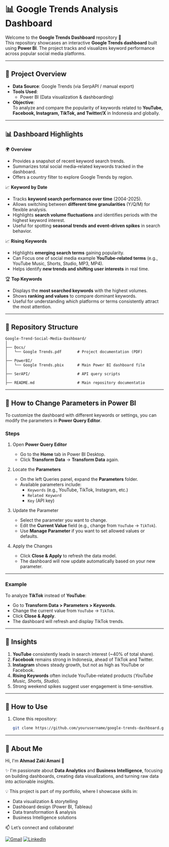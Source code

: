 # 📊 Google Trends Analysis Dashboard

Welcome to the **Google Trends Dashboard** repository 🚀 <br>
This repository showcases an interactive **Google Trends dashboard** built using **Power BI**. The project tracks and visualizes keyword performance across popular social media platforms.

---

## 🔎 Project Overview
- **Data Source**: Google Trends (via SerpAPI / manual export)  
- **Tools Used**:  
  - Power BI (Data visualization & dashboarding)  
- **Objective**:  
  To analyze and compare the popularity of keywords related to **YouTube, Facebook, Instagram, TikTok, and Twitter/X** in Indonesia and globally.

---

## 📊 Dashboard Highlights  
🌍 **Overview**  
- Provides a snapshot of recent keyword search trends.  
- Summarizes total social media–related keywords tracked in the dashboard.  
- Offers a country filter to explore Google Trends by region. 

📈 **Keyword by Date**  
- Tracks **keyword search performance over time** (2004-2025).  
- Allows switching between **different time granularities** (Y/Q/M) for flexible analysis.  
- Highlights **search volume fluctuations** and identifies periods with the highest keyword interest.  
- Useful for spotting **seasonal trends and event-driven spikes** in search behavior.    

📈 **Rising Keywords**  
- Highlights **emerging search terms** gaining popularity.  
- Can Focus one of social media example **YouTube-related terms** (e.g., YouTube Music, Shorts, Studio, MP3, MP4).  
- Helps identify **new trends and shifting user interests** in real time.  

🏆 **Top Keywords**  
- Displays the **most searched keywords** with the highest volumes.  
- Shows **ranking and values** to compare dominant keywords.  
- Useful for understanding which platforms or terms consistently attract the most attention.


---
## 📂 Repository Structure
``` 
Google-Trend-Social-Media-Dashboard/
│
├── Docs/  
│   └── Google Trends.pdf       # Project documentation (PDF)
│
├── PowerBI/  
│   └── Google Trends.pbix      # Main Power BI dashboard file
│
├── SerAPI/                     # API query scripts
│
├── README.md                   # Main repository documentatio
``` 

---
## 🔧 How to Change Parameters in Power BI  

To customize the dashboard with different keywords or settings, you can modify the parameters in **Power Query Editor**.  

### Steps  
1. Open **Power Query Editor**  
   - Go to the **Home** tab in Power BI Desktop.  
   - Click **Transform Data** → **Transform Data** again.  

2. Locate the **Parameters**  
   - On the left Queries panel, expand the **Parameters** folder.  
   - Available parameters include:  
     - `Keywords` (e.g., YouTube, TikTok, Instagram, etc.)  
     - `Related Keyword`  
     - `Key` (API key)  

3. Update the Parameter  
   - Select the parameter you want to change.  
   - Edit the **Current Value** field (e.g., change from `YouTube` → `TikTok`).  
   - Use **Manage Parameter** if you want to set allowed values or defaults.  

4. Apply the Changes  
   - Click **Close & Apply** to refresh the data model.  
   - The dashboard will now update automatically based on your new parameter.  

---

### Example  
To analyze **TikTok** instead of **YouTube**:  
- Go to **Transform Data > Parameters > Keywords**.  
- Change the current value from `YouTube` → `TikTok`.  
- Click **Close & Apply**.  
- The dashboard will refresh and display TikTok trends.

---

## 🔑 Insights
1. **YouTube** consistently leads in search interest (~40% of total share).  
2. **Facebook** remains strong in Indonesia, ahead of TikTok and Twitter.  
3. **Instagram** shows steady growth, but not as high as YouTube or Facebook.  
4. **Rising Keywords** often include YouTube-related products (*YouTube Music, Shorts, Studio*).  
5. Strong weekend spikes suggest user engagement is time-sensitive.  

---

## 🚀 How to Use
1. Clone this repository:  
   ```bash
   git clone https://github.com/yourusername/google-trends-dashboard.git

---

## 🙍 About Me  

Hi, I'm **Ahmad Zaki Amani** 👋  

✨ I'm passionate about **Data Analytics** and **Business Intelligence**, focusing on building dashboards, creating data visualizations, and turning raw data into actionable insights.  

💡 This project is part of my portfolio, where I showcase skills in:  
- Data visualization & storytelling  
- Dashboard design (Power BI, Tableau)  
- Data transformation & analysis  
- Business Intelligence solutions  

📫 Let’s connect and collaborate!  

[![Gmail](https://img.shields.io/badge/Gmail-D14836?style=for-the-badge&logo=gmail&logoColor=white)](mailto:ahmadzaki27.az@gmail.com) 
[![LinkedIn](https://img.shields.io/badge/LinkedIn-0A66C2?style=for-the-badge&logo=linkedin&logoColor=white)](https://www.linkedin.com/in/ahmad-zaki-amani-ab091635b/)  

